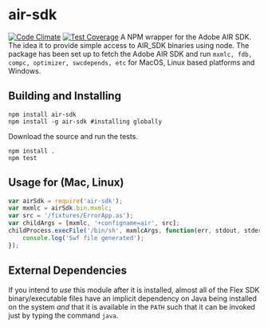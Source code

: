 # air-sdk
[![Code Climate](https://codeclimate.com/github/dayvson/air-sdk/badges/gpa.svg)](https://codeclimate.com/github/dayvson/air-sdk) [![Test Coverage](https://codeclimate.com/github/dayvson/air-sdk/badges/coverage.svg)](https://codeclimate.com/github/dayvson/air-sdk)
A NPM wrapper for the Adobe AIR SDK.
The idea it to provide simple access to AIR_SDK binaries using node. The package has been set up to fetch the Adobe AIR SDK and run `mxmlc, fdb, compc, optimizer, swcdepends, etc` for MacOS, Linux based platforms and Windows. 

## Building and Installing

```shell
npm install air-sdk 
npm install -g air-sdk #installing globally
```

Download the source and run the tests. 

```shell
npm install .
npm test
```

## Usage for (Mac, Linux)
```js
var airSdk = require('air-sdk');
var mxmlc = airSdk.bin.mxmlc;
var src = '/fixtures/ErrorApp.as');
var childArgs = [mxmlc, '+configname=air', src];
childProcess.execFile('/bin/sh', mxmlcArgs, function(err, stdout, stderr) {
	console.log('Swf file generated');
});

```

## External Dependencies

If you intend to _use_ this module after it is installed, almost all of the Flex
SDK binary/executable files have an implicit dependency on Java being installed
on the system _and_ that it is available in the `PATH` such that it can be
invoked just by typing the command `java`.

